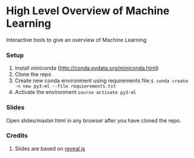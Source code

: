# High Level Overview of Machine Learning
Interactive tools to give an overview of Machine Learning

### Setup
1. Install miniconda (http://conda.pydata.org/miniconda.html)
1. Clone the repo
1. Create new conda environment using requirements file.`$ conda create -n new py3-ml --file requierements.txt`
1. Activate the environment `source activate py3-ml`


### Slides
Open slides/master.html in any browser after you have cloned the repo.


### Credits
1. Slides are based on [reveal.js](https://github.com/hakimel/reveal.js)